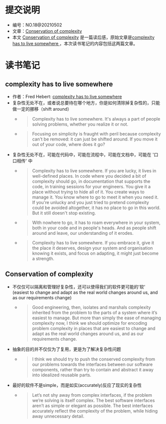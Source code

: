 # 提交说明
- 编号：NO.18@20210502
- 文章：[Conservation of complexity](https://thesephist.com/posts/complexity-conservation/)
- 本文 [Conservation of complexity](https://thesephist.com/posts/complexity-conservation/) 是一篇读后感，原始文章是[complexity has to live somewhere
](https://ferd.ca/complexity-has-to-live-somewhere.html)，本次读书笔记的内容包括这两篇文章。

# 读书笔记
## complexity has to live somewhere
- 作者：Fred Hebert: [complexity has to live somewhere](https://ferd.ca/complexity-has-to-live-somewhere.html)
- 复杂性无处不在，或者说总要待在哪个地方，你是如何清除掉复杂性的，只能做一定的挪移（shift around）
    - > Complexity has to live somewhere. It's always a part of people solving problems, whether you realize it or not.
    - > Focusing on simplicity is fraught with peril because complexity can't be removed: it can just be shifted around. If you move it out of your code, where does it go?
-  复杂性无处不在，可能在代码中，可能在流程中，可能在文档中，可能在 '口口相传' 中
    - > Complexity has to live somewhere. If you are lucky, it lives in well-defined places. In code where you decided a bit of complexity should go, in documentation that supports the code, in training sessions for your engineers. You give it a place without trying to hide all of it. You create ways to manage it. You know where to go to meet it when you need it. If you're unlucky and you just tried to pretend complexity could be avoided altogether, it has no place to go in this world. But it still doesn't stop existing.
    - > With nowhere to go, it has to roam everywhere in your system, both in your code and in people's heads. And as people shift around and leave, our understanding of it erodes.
    - > Complexity has to live somewhere. If you embrace it, give it the place it deserves, design your system and organisation knowing it exists, and focus on adapting, it might just become a strength.
## Conservation of complexity
- 不仅仅可以隔离和管理好复杂性，还可以使得我们的软件更可能的'软' (easiest to change and adapt as the real world changes around us, and as our requirements change)
    - > Good engineering, then, isolates and marshals complexity inherited from the problem to the parts of a system where it’s easiest to manage. But more than simply the ease of managing complexity now, I think we should optimize for encoding problem complexity in places that are easiest to change and adapt as the real world changes around us, and as our requirements change.
- 抽象的目的并不仅仅为了复用，更是为了解决复杂性问题
    - > I think we should try to push the conserved complexity from our problems towards the interfaces between our software components, rather than try to contain and abstract it away into idealized reusable parts.
- 最好的软件不是simple，而是如实(accurately)反应了现实的复杂性
    - > Let’s not shy away from complex interfaces, if the problem we’re solving is itself complex. The best software interfaces aren’t as simple or elegant as possible. The best interfaces accurately reflect the complexity of the problem, while hiding away unnecessary detail.
